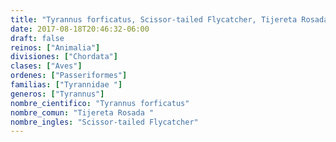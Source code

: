 ```yaml
---
title: "Tyrannus forficatus, Scissor-tailed Flycatcher, Tijereta Rosada "
date: 2017-08-18T20:46:32-06:00
draft: false
reinos: ["Animalia"]
divisiones: ["Chordata"]
clases: ["Aves"]
ordenes: ["Passeriformes"]
familias: ["Tyrannidae "]
generos: ["Tyrannus"]
nombre_cientifico: "Tyrannus forficatus"
nombre_comun: "Tijereta Rosada "
nombre_ingles: "Scissor-tailed Flycatcher"
---
```


